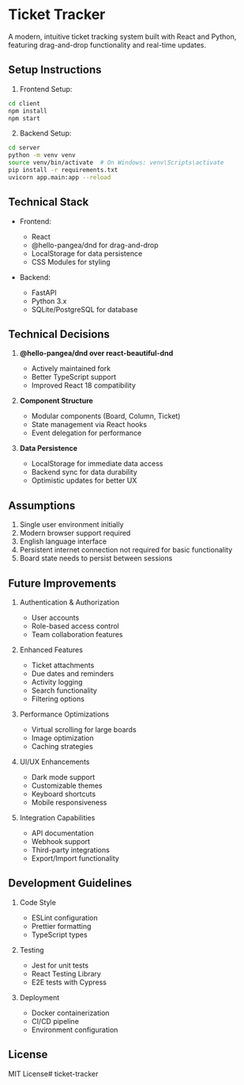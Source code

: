 # Ticket Tracker

A modern, intuitive ticket tracking system built with React and Python, featuring drag-and-drop functionality and real-time updates.

## Setup Instructions

1. Frontend Setup:
```bash
cd client
npm install
npm start
```

2. Backend Setup:
```bash
cd server
python -m venv venv
source venv/bin/activate  # On Windows: venv\Scripts\activate
pip install -r requirements.txt
uvicorn app.main:app --reload
```

## Technical Stack

- Frontend:
  - React
  - @hello-pangea/dnd for drag-and-drop
  - LocalStorage for data persistence
  - CSS Modules for styling

- Backend:
  - FastAPI
  - Python 3.x
  - SQLite/PostgreSQL for database

## Technical Decisions

1. **@hello-pangea/dnd over react-beautiful-dnd**
   - Actively maintained fork
   - Better TypeScript support
   - Improved React 18 compatibility

2. **Component Structure**
   - Modular components (Board, Column, Ticket)
   - State management via React hooks
   - Event delegation for performance

3. **Data Persistence**
   - LocalStorage for immediate data access
   - Backend sync for data durability
   - Optimistic updates for better UX

## Assumptions

1. Single user environment initially
2. Modern browser support required
3. English language interface
4. Persistent internet connection not required for basic functionality
5. Board state needs to persist between sessions

## Future Improvements

1. Authentication & Authorization
   - User accounts
   - Role-based access control
   - Team collaboration features

2. Enhanced Features
   - Ticket attachments
   - Due dates and reminders
   - Activity logging
   - Search functionality
   - Filtering options

3. Performance Optimizations
   - Virtual scrolling for large boards
   - Image optimization
   - Caching strategies

4. UI/UX Enhancements
   - Dark mode support
   - Customizable themes
   - Keyboard shortcuts
   - Mobile responsiveness

5. Integration Capabilities
   - API documentation
   - Webhook support
   - Third-party integrations
   - Export/Import functionality

## Development Guidelines

1. Code Style
   - ESLint configuration
   - Prettier formatting
   - TypeScript types

2. Testing
   - Jest for unit tests
   - React Testing Library
   - E2E tests with Cypress

3. Deployment
   - Docker containerization
   - CI/CD pipeline
   - Environment configuration

## License

MIT License# ticket-tracker